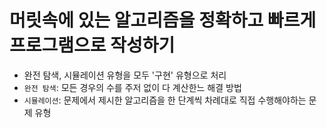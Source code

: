 # 머릿속에 있는 알고리즘을 정확하고 빠르게 프로그램으로 작성하기

- 완전 탐색, 시뮬레이션 유형을 모두 '구현' 유형으로 처리
- `완전 탐색`: 모든 경우의 수를 주저 없이 다 계산한느 해결 방법
- `시뮬레이션`: 문제에서 제시한 알고리즘을 한 단계씩 차례대로 직접 수행해야하는 문제 유형

